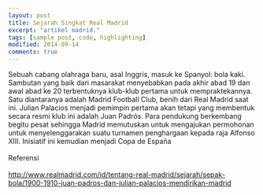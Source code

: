 ```yaml
---
layout: post
title: Sejarah Singkat Real Madrid
excerpt: "artikel madrid."
tags: [sample post, code, highlighting]
modified: 2014-09-14
comments: true
---
```


Sebuah cabang olahraga baru, asal Inggris, masuk ke Spanyol: bola kaki. Sambutan yang baik dari masarakat menyebabkan pada akhir abad 19 dan awal abad ke 20 terbentuknya klub-klub pertama untuk mempraktekannya. Satu diantaranya adalah Madrid Football Club, benih dari Real Madrid saat ini. Julian Palacios menjadi pemimpin pertama akan tetapi yang membentuk secara resmi klub ini adalah Juan Padrós. Para pendukung berkembang begitu pesat sehingga Madrid memutuskan untuk mengajukan permohonan untuk menyelenggarakan suatu turnamen penghargaan kepada raja Alfonso XIII. Inisiatif ini kemudian menjadi Copa de España<br>
<br>
Referensi<br>
<br>
http://www.realmadrid.com/id/tentang-real-madrid/sejarah/sepak-bola/1900-1910-juan-padros-dan-julian-palacios-mendirikan-madrid

